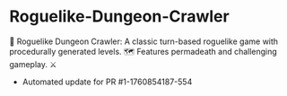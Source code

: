 # Roguelike-Dungeon-Crawler
👹 Roguelike Dungeon Crawler: A classic turn-based roguelike game with procedurally generated levels. 🗺️ Features permadeath and challenging gameplay. ⚔️


- Automated update for PR #1-1760854187-554